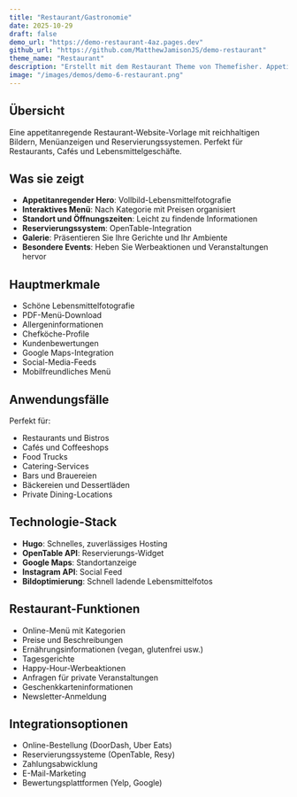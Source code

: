```yaml
---
title: "Restaurant/Gastronomie"
date: 2025-10-29
draft: false
demo_url: "https://demo-restaurant-4az.pages.dev"
github_url: "https://github.com/MatthewJamisonJS/demo-restaurant"
theme_name: "Restaurant"
description: "Erstellt mit dem Restaurant Theme von Themefisher. Appetitanregende Restaurant-Website mit Menüanzeige, Reservierungen und Online-Bestellung."
image: "/images/demos/demo-6-restaurant.png"
---
```


## Übersicht

Eine appetitanregende Restaurant-Website-Vorlage mit reichhaltigen Bildern, Menüanzeigen und Reservierungssystemen. Perfekt für Restaurants, Cafés und Lebensmittelgeschäfte.

## Was sie zeigt

- **Appetitanregender Hero**: Vollbild-Lebensmittelfotografie
- **Interaktives Menü**: Nach Kategorie mit Preisen organisiert
- **Standort und Öffnungszeiten**: Leicht zu findende Informationen
- **Reservierungssystem**: OpenTable-Integration
- **Galerie**: Präsentieren Sie Ihre Gerichte und Ihr Ambiente
- **Besondere Events**: Heben Sie Werbeaktionen und Veranstaltungen hervor

## Hauptmerkmale

- Schöne Lebensmittelfotografie
- PDF-Menü-Download
- Allergeninformationen
- Chefköche-Profile
- Kundenbewertungen
- Google Maps-Integration
- Social-Media-Feeds
- Mobilfreundliches Menü

## Anwendungsfälle

Perfekt für:
- Restaurants und Bistros
- Cafés und Coffeeshops
- Food Trucks
- Catering-Services
- Bars und Brauereien
- Bäckereien und Dessertläden
- Private Dining-Locations

## Technologie-Stack

- **Hugo**: Schnelles, zuverlässiges Hosting
- **OpenTable API**: Reservierungs-Widget
- **Google Maps**: Standortanzeige
- **Instagram API**: Social Feed
- **Bildoptimierung**: Schnell ladende Lebensmittelfotos

## Restaurant-Funktionen

- Online-Menü mit Kategorien
- Preise und Beschreibungen
- Ernährungsinformationen (vegan, glutenfrei usw.)
- Tagesgerichte
- Happy-Hour-Werbeaktionen
- Anfragen für private Veranstaltungen
- Geschenkkarteninformationen
- Newsletter-Anmeldung

## Integrationsoptionen

- Online-Bestellung (DoorDash, Uber Eats)
- Reservierungssysteme (OpenTable, Resy)
- Zahlungsabwicklung
- E-Mail-Marketing
- Bewertungsplattformen (Yelp, Google)
